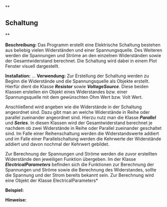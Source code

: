 **

## Schaltung

**

**Beschreibung:**
Das Programm erstellt eine Elektrische Schaltung bestehen aus beliebig vielen Widerständen und einer Spannungsquelle. Des Weiteren werden die Spannungen und Ströme an den einzelnen Widerständen sowie der Gesamtwiderstand berechnet. Die Schaltung wird dabei in einem Plot Fenster visuell dargestellt. 

**Installation:**
	...
**Verwendung:**
Zur Erstellung der Schaltung werden zu Beginn die Widerstände und die Spannungsquelle als Objekte erstellt. Hierfür dient die Klasse ***Resistor*** sowie ***VoltageSource***. 
Diese beiden Klassen erstellen ein Objekt eines Widerstandes bzw. einer Spannungsquelle mit dem gewünschten Ohm Wert bzw. Volt Wert. 

Anschließend wird  angeben wie die Widerstände in der Schaltung angeordnet sind. Dazu gibt man an welche Widerstände in Reihe oder parallel zueinander angeordnet sind.  Hierzu nutz man die Klasse ***Parallel*** und ***Series***. In diesen Klassen wird der Gesamtwiderstand berechnet je nachdem ob zwei Widerstände in Reihe oder Parallel zueinander geschaltet sind. Im Falle einer Reihenschaltung werden die Widerstandswerte addiert und im Falle einer Parallelschaltung werden die Kehrwerte der Widerstände addiert und davon nochmal der Kehrwert gebildet. 

Zur Berechnung der Spannungen und Ströme werden die zuvor erstellten Widerstände den jeweiligen Funktion übergeben. Im der Klasse ***ElectricalParameters*** befinden sich die Funktionen zur Berechnung der Spannungen und Ströme sowie die Berechnung des Widerstandes, sollte die Spannung und der Strom bereits bekannt sein. Zur Berechnung wird eine Objekt der Klasse ElectricalParameters*

**Beispiel:**

**Hinweise:**
